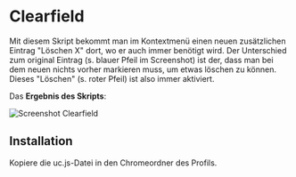 # Clearfield
Mit diesem Skript bekommt man im Kontextmenü einen neuen zusätzlichen Eintrag "Löschen X" dort, wo er auch immer 
benötigt wird. Der Unterschied zum original Eintrag (s. blauer Pfeil im Screenshot) ist der, dass man bei dem neuen nichts 
vorher markieren muss, um etwas löschen zu können. Dieses "Löschen" (s. roter Pfeil) ist also immer aktiviert.

Das **Ergebnis des Skripts**:

![Screenshot Clearfield](https://github.com/ardiman/userChrome.js/raw/master/clearfield/scr_clearfield.png)

## Installation
Kopiere die uc.js-Datei in den Chromeordner des Profils.
